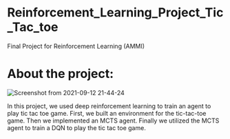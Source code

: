 # Reinforcement_Learning_Project_Tic_Tac_toe
Final Project for Reinforcement Learning (AMMI)

# About the project:

![Screenshot from 2021-09-12 21-44-24](https://user-images.githubusercontent.com/45710249/134741168-2a9aaf91-0d56-4308-937f-c34ef890343a.png)


In this project, we used deep reinforcement learning to train an agent to play tic tac toe game. First, we built an environment for the tic-tac-toe game. Then we implemented an MCTS agent. Finally we utilized the MCTS agent to train a DQN to play the tic tac toe game.



